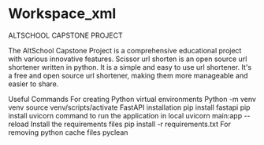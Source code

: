 # Workspace_xml
ALTSCHOOL CAPSTONE PROJECT

The AltSchool Capstone Project is a comprehensive educational project with various innovative features. Scissor url shorten is an open source url shortener written in python. It is a simple and easy to use url shortener. It's a free and open source url shortener, making them more manageable and easier to share.

Useful Commands
For creating Python virtual environments
Python -m venv venv
source venv/scripts/activate
FastAPI installation
pip install fastapi
pip install uvicorn
command to run the application in local
uvicorn main:app --reload
Install the requirements files
pip install -r requirements.txt
For removing python cache files
pyclean
